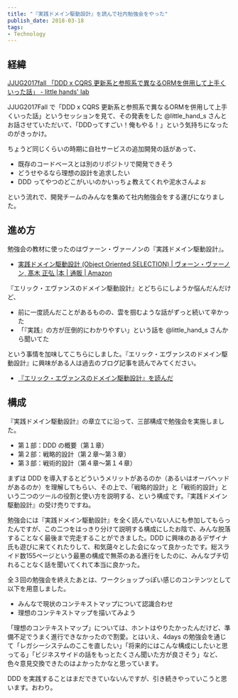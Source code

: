 ```yaml
---
title: "『実践ドメイン駆動設計』を読んで社内勉強会をやった"
publish_date: 2018-03-18
tags:
- Technology
---
```


## 経緯

[JJUG2017fall 「DDD x CQRS 更新系と参照系で異なるORMを併用して上手くいった話」 - little hands' lab](https://little-hands.hatenablog.com/entry/jjug2017fall)

JJUG2017Fall で「DDD x CQRS
更新系と参照系で異なるORMを併用して上手くいった話」というセッションを見て、その発表をした
@little_hand_s
さんとお話させていただいて、「DDDってすごい！俺もやる！」という気持ちになったのがきっかけ。

ちょうど同じくらいの時期に自社サービスの追加開発の話があって、

- 既存のコードベースとは別のリポジトリで開発できそう
- どうせやるなら理想の設計を追求したい
- DDD ってやつのどこがいいのかいっちょ教えてくれや泥水さんよぉ

という流れで、開発チームのみんなを集めて社内勉強会をする運びになりました。

## 進め方

勉強会の教材に使ったのはヴァーン・ヴァーノンの『実践ドメイン駆動設計』。

- [実践ドメイン駆動設計 (Object Oriented SELECTION) | ヴォーン・ヴァーノン, 髙木 正弘 |本 | 通販 | Amazon](https://www.amazon.co.jp/dp/479813161X)

『エリック・エヴァンスのドメイン駆動設計』とどちらにしようか悩んだんだけど、

- 前に一度読んだことがあるものの、雲を掴むような話がずっと続いて辛かった
- 「『実践』の方が圧倒的にわかりやすい」という話を @little_hand_s
  さんから聞いてた

という事情を加味してこちらにしました。『エリック・エヴァンスのドメイン駆動設計』に興味がある人は過去のブログ記事を読んでみてください。

- [『エリック・エヴァンスのドメイン駆動設計』を読んだ](/2017/09/1506211200)

## 構成

『実践ドメイン駆動設計』の章立てに沿って、三部構成で勉強会を実施しました。

- 第１部：DDD の概要（第１章）
- 第２部：戦略的設計（第２章〜第３章）
- 第３部：戦術的設計（第４章〜第１４章）

まずは DDD
を導入するとどういうメリットがあるのか（あるいはオーバヘッドがあるのか）を理解してもらい、その上で、「戦略的設計」と「戦術的設計」という二つのツールの役割と使い方を説明する、という構成です。『実践ドメイン駆動設計』の受け売りですね。

勉強会には『実践ドメイン駆動設計』を全く読んでいない人にも参加してもらったんですが、この二つをはっきり分けて説明する構成にしたお陰で、みんな脱落することなく最後まで完走することができました。DDD
に興味のあるデザイナ氏も遊びに来てくれたりして、和気藹々とした会になって良かったです。総スライド数155ページという最悪の構成で無茶のある進行をしたのに、みんなブチ切れることなく話を聞いてくれて本当に良かった。

全３回の勉強会を終えたあとは、ワークショップっぽい感じのコンテンツとして以下を用意しました。

- みんなで現状のコンテキストマップについて認識合わせ
- 理想のコンテキストマップを描いてみよう

「理想のコンテキストマップ」については、ホントはやりたかったんだけど、準備不足でうまく進行できなかったので割愛。とはいえ、4days
の勉強会を通じて「レガシーシステムのここを直したい」「将来的にはこんな構成にしたいと思ってる」「ビジネスサイドの話をもっとたくさん聞いた方が良さそう」など、色々意見交換できたのはよかったかなと思っています。

DDD
を実践することはまだできていないんですが、引き続きやっていこうと思います。おわり。
